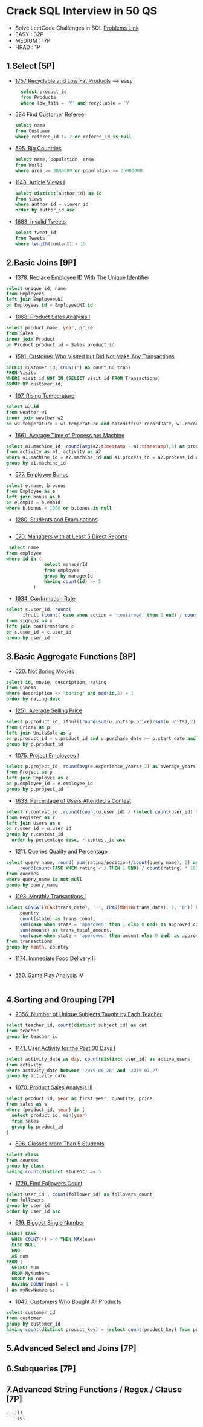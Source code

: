 # Crack SQL Interview in 50 QS
  - Solve LeetCode Challenges in SQL  [Problems Link](https://leetcode.com/studyplan/top-sql-50/) 
  - EASY :   32P
  - MEDIUM : 17P
  - HRAD :   1P
  
## 1.Select [5P]
 - [1757 Recyclable and Low Fat Products](https://leetcode.com/problems/recyclable-and-low-fat-products/description/?envType=study-plan-v2&envId=top-sql-50) --> easy
   ``` sql
     select product_id
     from Products
     where low_fats = 'Y' and recyclable = 'Y'
   ```
 - [584 Find Customer Referee](https://leetcode.com/problems/find-customer-referee/description/?envType=study-plan-v2&envId=top-sql-50)
   ``` sql
   select name
   from Customer
   where referee_id != 2 or referee_id is null
   ```
- [595. Big Countries](https://leetcode.com/problems/big-countries/description/?envType=study-plan-v2&envId=top-sql-50)
  ``` sql
  select name, population, area
  from World
  where area >= 3000000 or population >= 25000000
  ```
- [1148. Article Views I](https://leetcode.com/problems/article-views-i/description/?envType=study-plan-v2&envId=top-sql-50)
  ``` sql
  select Distinct(author_id) as id
  from Views
  where author_id = viewer_id
  order by author_id asc
  ```
- [1683. Invalid Tweets](https://leetcode.com/problems/invalid-tweets/description/?envType=study-plan-v2&envId=top-sql-50)
  ``` sql
  select tweet_id 
  from Tweets
  where length(content) > 15
  ```
## 2.Basic Joins [9P]
  - [1378. Replace Employee ID With The Unique Identifier](https://leetcode.com/problems/replace-employee-id-with-the-unique-identifier/description/?envType=study-plan-v2&envId=top-sql-50)
  ``` sql
  select unique_id, name
  from Employees
  left join EmployeeUNI
  on Employees.id = EmployeeUNI.id
  ```
  - [1068. Product Sales Analysis I](https://leetcode.com/problems/product-sales-analysis-i/description/?envType=study-plan-v2&envId=top-sql-50)
  ``` sql
  select product_name, year, price
  from Sales
  inner join Product
  on Product.product_id = Sales.product_id
  ```
  - [1581. Customer Who Visited but Did Not Make Any Transactions](https://leetcode.com/problems/customer-who-visited-but-did-not-make-any-transactions/description/?envType=study-plan-v2&envId=top-sql-50)
  ``` sql
  SELECT customer_id, COUNT(*) AS count_no_trans
  FROM Visits
  WHERE visit_id NOT IN (SELECT visit_id FROM Transactions)
  GROUP BY customer_id;
  ```
  - [197. Rising Temperature](https://leetcode.com/problems/rising-temperature/description/?envType=study-plan-v2&envId=top-sql-50)
  ``` sql
  select w2.id
  from weather w1
  inner join weather w2
  on w2.temperature > w1.temperature and datediff(w2.recordDate, w1.recordDate) = 1
  ```
  - [1661. Average Time of Process per Machine](https://leetcode.com/problems/average-time-of-process-per-machine/description/?envType=study-plan-v2&envId=top-sql-50)
  ``` sql
  select a1.machine_id, round(avg(a2.timestamp - a1.timestamp),3) as processing_time
  from activity as a1, activity as a2
  where a1.machine_id = a2.machine_id and a1.process_id = a2.process_id and a1.activity_type = "start" and a2.activity_type = "end"
  group by a1.machine_id
  ```
  - [577. Employee Bonus](https://leetcode.com/problems/employee-bonus/description/?envType=study-plan-v2&envId=top-sql-50)
  ``` sql
  select e.name, b.bonus
  from Employee as e 
  left join bonus as b
  on e.empId = b.empId 
  where b.bonus < 1000 or b.bonus is null
  ```
  - [1280. Students and Examinations](https://leetcode.com/problems/students-and-examinations/description/?envType=study-plan-v2&envId=top-sql-50)
  ``` sql
 
  ```
  - [570. Managers with at Least 5 Direct Reports](https://leetcode.com/problems/managers-with-at-least-5-direct-reports/description/?envType=study-plan-v2&envId=top-sql-50)
  ``` sql
   select name
  from employee
  where id in (
                select managerId
                from employee
                group by managerId
                having count(id) >= 5
            )
  ```
  - [1934. Confirmation Rate](https://leetcode.com/problems/confirmation-rate/description/?envType=study-plan-v2&envId=top-sql-50)
  ``` sql
  select s.user_id, round(
        ifnull (count( case when action = 'confirmed' then 1 end) / count(action), 0), 2) as confirmation_rate
  from signups as s
  left join confirmations c
  on s.user_id = c.user_id
  group by user_id
  ```
## 3.Basic Aggregate Functions [8P]
  - [620. Not Boring Movies](https://leetcode.com/problems/not-boring-movies/description/?envType=study-plan-v2&envId=top-sql-50)
  ``` sql
  select id, movie, description, rating
  from Cinema
  where description <> "boring" and mod(id,2) = 1 
  order by rating desc
  ```
  - [1251. Average Selling Price](https://leetcode.com/problems/average-selling-price/description/?envType=study-plan-v2&envId=top-sql-50)
  ``` sql
  select p.product_id, ifnull(round(sum(u.units*p.price)/sum(u.units),2),0) as average_price
  from Prices as p
  left join UnitsSold as u
  on p.product_id = u.product_id and u.purchase_date >= p.start_date and u.purchase_date <= p.end_date
  group by p.product_id
  ```
  - [1075. Project Employees I](https://leetcode.com/problems/project-employees-i/description/?envType=study-plan-v2&envId=top-sql-50)
  ``` sql
  select p.project_id, round(avg(e.experience_years),2) as average_years
  from Project as p
  left join Employee as e
  on p.employee_id = e.employee_id
  group by p.project_id
  ```
  - [1633. Percentage of Users Attended a Contest](https://leetcode.com/problems/percentage-of-users-attended-a-contest/description/?envType=study-plan-v2&envId=top-sql-50)
  ``` sql
  select r.contest_id ,round((count(u.user_id) / (select count(user_id) from Users))*100.00,2) as percentage
  from Register as r
  left join Users as u
  on r.user_id = u.user_id
  group by r.contest_id
    order by percentage desc, r.contest_id asc
  ```
  - [1211. Queries Quality and Percentage](https://leetcode.com/problems/queries-quality-and-percentage/description/?envType=study-plan-v2&envId=top-sql-50)
  ``` sql
  select query_name, round( sum(rating/position)/count(query_name), 2) as quality,
       round(count(CASE WHEN rating < 3 THEN 1 END) / count(rating) * 100, 2)  as poor_query_percentage
  from queries
  where query_name is not null
  group by query_name
  ```
  - [1193. Monthly Transactions I](https://leetcode.com/problems/monthly-transactions-i/description/?envType=study-plan-v2&envId=top-sql-50)
  ``` sql
  select CONCAT(YEAR(trans_date), '-', LPAD(MONTH(trans_date), 2, '0')) AS month,
       country, 
       count(state) as trans_count,
       sum(case when state = 'approved' then 1 else 0 end) as approved_count,
       sum(amount) as trans_total_amount,
       sum(case when state = 'approved' then amount else 0 end) as approved_total_amount
  from transactions
  group by month, country
  ```
  - [1174. Immediate Food Delivery II](https://leetcode.com/problems/immediate-food-delivery-ii/description/?envType=study-plan-v2&envId=top-sql-50)
  ``` sql

  ```
  - [550. Game Play Analysis IV](https://leetcode.com/problems/game-play-analysis-iv/description/?envType=study-plan-v2&envId=top-sql-50)
  ``` sql

  ```
## 4.Sorting and Grouping [7P]
  - [2356. Number of Unique Subjects Taught by Each Teacher](https://leetcode.com/problems/number-of-unique-subjects-taught-by-each-teacher/description/?envType=study-plan-v2&envId=top-sql-50)
  ``` sql
  select teacher_id, count(distinct subject_id) as cnt
  from teacher
  group by teacher_id
  ```
  - [1141. User Activity for the Past 30 Days I](https://leetcode.com/problems/user-activity-for-the-past-30-days-i/description/?envType=study-plan-v2&envId=top-sql-50)
  ``` sql
  select activity_date as day, count(distinct user_id) as active_users
  from activity
  where activity_date between '2019-06-28' and '2019-07-27'
  group by activity_date
  ```
  - [1070. Product Sales Analysis III](https://leetcode.com/problems/product-sales-analysis-iii/description/?envType=study-plan-v2&envId=top-sql-50)
  ``` sql
  select product_id, year as first_year, quantity, price
  from sales as s
  where (product_id, year) in (
    select product_id, min(year)
    from sales
    group by product_id
  )
  ```
  - [596. Classes More Than 5 Students](https://leetcode.com/problems/classes-more-than-5-students/description/?envType=study-plan-v2&envId=top-sql-50)
  ``` sql
  select class
  from courses
  group by class
  having count(distinct student) >= 5
  ```
  - [1729. Find Followers Count](https://leetcode.com/problems/find-followers-count/description/?envType=study-plan-v2&envId=top-sql-50)
  ``` sql
  select user_id , count(follower_id) as followers_count
  from followers
  group by user_id
  order by user_id asc
  ```
  - [619. Biggest Single Number](https://leetcode.com/problems/biggest-single-number/description/?envType=study-plan-v2&envId=top-sql-50)
  ``` sql
  SELECT CASE 
    WHEN COUNT(*) > 0 THEN MAX(num)
    ELSE NULL
    END 
    AS num
  FROM (
    SELECT num
    FROM MyNumbers
    GROUP BY num
    HAVING COUNT(num) = 1
  ) as myNewNumbers;
  ```
  - [1045. Customers Who Bought All Products](https://leetcode.com/problems/customers-who-bought-all-products/description/?envType=study-plan-v2&envId=top-sql-50)
  ``` sql
  select customer_id
  from customer
  group by customer_id
  having count(distinct product_key) = (select count(product_key) from product)
  ```
 ## 5.Advanced Select and Joins [7P]
 ## 6.Subqueries [7P]
 ## 7.Advanced String Functions / Regex / Clause [7P]
   

  ```
- []()
  ``` sql

  ```


  
       
